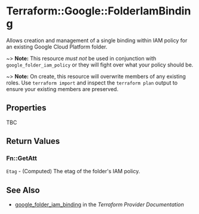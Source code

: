 # Terraform::Google::FolderIamBinding

Allows creation and management of a single binding within IAM policy for
an existing Google Cloud Platform folder.

~> **Note:** This resource _must not_ be used in conjunction with
   `google_folder_iam_policy` or they will fight over what your policy
   should be.

~> **Note:** On create, this resource will overwrite members of any existing roles.
    Use `terraform import` and inspect the `terraform plan` output to ensure
    your existing members are preserved.

## Properties

TBC

## Return Values

### Fn::GetAtt

`Etag` - (Computed) The etag of the folder's IAM policy.

## See Also

* [google_folder_iam_binding](https://www.terraform.io/docs/providers/google/r/folder_iam_binding.html) in the _Terraform Provider Documentation_